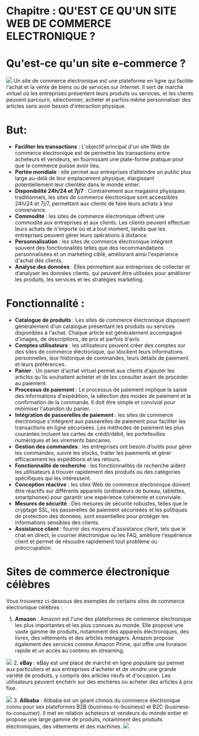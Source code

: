 # Chapitre : QU'EST CE QU'UN SITE WEB DE COMMERCE ELECTRONIQUE ?


# Qu'est-ce qu'un site e-commerce ?

![](https://i.imgur.com/ussAsVT.png)
Un site de commerce électronique est une plateforme en ligne qui facilite l'achat et la vente de biens ou de services sur Internet. Il sert de marché virtuel où les entreprises présentent leurs produits ou services, et les clients peuvent parcourir, sélectionner, acheter et parfois même personnaliser des articles sans avoir besoin d'interaction physique.

# But:

* **Faciliter les transactions** : L'objectif principal d'un site Web de commerce électronique est de permettre les transactions entre acheteurs et vendeurs, en fournissant une plate-forme pratique pour que le commerce puisse avoir lieu.
* **Portée mondiale** : elle permet aux entreprises d’atteindre un public plus large au-delà de leur emplacement physique, élargissant potentiellement leur clientèle dans le monde entier.
* **Disponibilité 24h/24 et 7j/7** : Contrairement aux magasins physiques traditionnels, les sites de commerce électronique sont accessibles 24h/24 et 7j/7, permettant aux clients de faire leurs achats à leur convenance.
* **Commodité** : les sites de commerce électronique offrent une commodité aux entreprises et aux clients. Les clients peuvent effectuer leurs achats de n'importe où et à tout moment, tandis que les entreprises peuvent gérer leurs opérations à distance.
* **Personnalisation** : les sites de commerce électronique intègrent souvent des fonctionnalités telles que des recommandations personnalisées et un marketing ciblé, améliorant ainsi l'expérience d'achat des clients.
* **Analyse des données** : Elles permettent aux entreprises de collecter et d’analyser les données clients, qui peuvent être utilisées pour améliorer les produits, les services et les stratégies marketing.

# **Fonctionnalité** :

* **Catalogue de produits** : Les sites de commerce électronique disposent généralement d'un catalogue présentant les produits ou services disponibles à l'achat. Chaque article est généralement accompagné d'images, de descriptions, de prix et parfois d'avis.
* **Comptes utilisateurs** : les utilisateurs peuvent créer des comptes sur des sites de commerce électronique, qui stockent leurs informations personnelles, leur historique de commandes, leurs détails de paiement et leurs préférences.
* **Panier** : Un panier d'achat virtuel permet aux clients d'ajouter les articles qu'ils souhaitent acheter et de les consulter avant de procéder au paiement.
* **Processus de paiement** : Le processus de paiement implique la saisie des informations d'expédition, la sélection des modes de paiement et la confirmation de la commande. Il doit être simple et convivial pour minimiser l'abandon du panier.
* **Intégration de passerelles de paiement** : les sites de commerce électronique s'intègrent aux passerelles de paiement pour faciliter les transactions en ligne sécurisées. Les méthodes de paiement les plus courantes incluent les cartes de crédit/débit, les portefeuilles numériques et les virements bancaires.
* **Gestion des commandes** : les entreprises ont besoin d’outils pour gérer les commandes, suivre les stocks, traiter les paiements et gérer efficacement les expéditions et les retours.
* **Fonctionnalité de recherche** : les fonctionnalités de recherche aident les utilisateurs à trouver rapidement des produits ou des catégories spécifiques qui les intéressent.
* **Conception réactive** : les sites Web de commerce électronique doivent être réactifs sur différents appareils (ordinateurs de bureau, tablettes, smartphones) pour garantir une expérience cohérente et conviviale.
* **Mesures de sécurité** : Des mesures de sécurité robustes, telles que le cryptage SSL, les passerelles de paiement sécurisées et les politiques de protection des données, sont essentielles pour protéger les informations sensibles des clients.
* **Assistance client** : fournir des moyens d'assistance client, tels que le chat en direct, le courrier électronique ou les FAQ, améliore l'expérience client et permet de résoudre rapidement tout problème ou préoccupation.

# Sites de commerce électronique célèbres

Vous trouverez ci-dessous des exemples de certains sites de commerce électronique célèbres :

1. **Amazon** : Amazon est l'une des plateformes de commerce électronique les plus importantes et les plus connues au monde. Elle propose une vaste gamme de produits, notamment des appareils électroniques, des livres, des vêtements et des articles ménagers. Amazon propose également des services comme Amazon Prime, qui offre une livraison rapide et un accès au contenu en streaming.

![](https://i.imgur.com/ilR7Zdt.png)
2. **eBay** : eBay est une place de marché en ligne populaire qui permet aux particuliers et aux entreprises d'acheter et de vendre une grande variété de produits, y compris des articles neufs et d'occasion. Les utilisateurs peuvent enchérir sur des enchères ou acheter des articles à prix fixe.

![](https://i.imgur.com/SraX9lK.png)
3. **Alibaba** : Alibaba est un géant chinois du commerce électronique connu pour ses plateformes B2B (business-to-business) et B2C (business-to-consumer). Il met en relation acheteurs et vendeurs du monde entier et propose une large gamme de produits, notamment des produits électroniques, des vêtements et des machines.
![](https://i.imgur.com/Rr39FdT.png)
